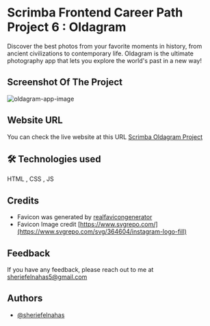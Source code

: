 # Scrimba Frontend Career Path Project 6 : Oldagram

Discover the best photos from your favorite moments in history, from ancient civilizations to contemporary life. Oldagram is the ultimate photography app that lets you explore the world's past in a new way!

## Screenshot Of The Project

![oldagram-app-image](https://github.com/SheriefElnahas/scrimba-frontend-path/assets/47671429/d35dc9ca-91f5-472a-a24a-62a68273e3d7)

## Website URL

You can check the live website at this URL [Scrimba Oldagram Project](https://sherief-elnahas-scrimba-oldagram.netlify.app/)

## 🛠 Technologies used

HTML , CSS , JS

## Credits

- Favicon was generated by [realfavicongenerator](https://realfavicongenerator.net/)
- Favicon Image credit [https://www.svgrepo.com/](https://www.svgrepo.com/svg/364604/instagram-logo-fill)

## Feedback

If you have any feedback, please reach out to me at sheriefelnahas5@gmail.com

## Authors

- [@sheriefelnahas](https://github.com/SheriefElnahas)
